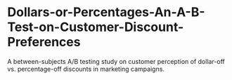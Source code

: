 # Dollars-or-Percentages-An-A-B-Test-on-Customer-Discount-Preferences
A between-subjects A/B testing study on customer perception of dollar-off vs. percentage-off discounts in marketing campaigns.
